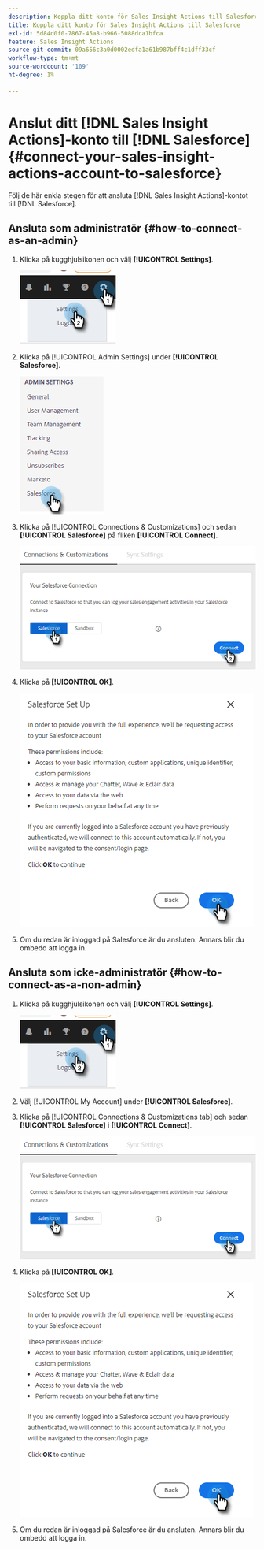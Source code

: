 ```yaml
---
description: Koppla ditt konto för Sales Insight Actions till Salesforce - Marketo Docs - produktdokumentation
title: Koppla ditt konto för Sales Insight Actions till Salesforce
exl-id: 5d84d0f0-7867-45a8-b966-5088dca1bfca
feature: Sales Insight Actions
source-git-commit: 09a656c3a0d0002edfa1a61b987bff4c1dff33cf
workflow-type: tm+mt
source-wordcount: '109'
ht-degree: 1%

---
```


# Anslut ditt [!DNL Sales Insight Actions]-konto till [!DNL Salesforce] {#connect-your-sales-insight-actions-account-to-salesforce}

Följ de här enkla stegen för att ansluta [!DNL Sales Insight Actions]-kontot till [!DNL Salesforce].

## Ansluta som administratör {#how-to-connect-as-an-admin}

1. Klicka på kugghjulsikonen och välj **[!UICONTROL Settings]**.

   ![](assets/connect-your-marketo-sales-account-to-salesforce-1.png)

1. Klicka på [!UICONTROL Admin Settings] under **[!UICONTROL Salesforce]**.

   ![](assets/connect-your-marketo-sales-account-to-salesforce-2.png)

1. Klicka på [!UICONTROL Connections & Customizations] och sedan **[!UICONTROL Salesforce]** på fliken **[!UICONTROL Connect]**.

   ![](assets/connect-your-marketo-sales-account-to-salesforce-3.png)

1. Klicka på **[!UICONTROL OK]**.

   ![](assets/connect-your-marketo-sales-account-to-salesforce-4.png)

1. Om du redan är inloggad på Salesforce är du ansluten. Annars blir du ombedd att logga in.

## Ansluta som icke-administratör {#how-to-connect-as-a-non-admin}

1. Klicka på kugghjulsikonen och välj **[!UICONTROL Settings]**.

   ![](assets/connect-your-marketo-sales-account-to-salesforce-5.png)

1. Välj [!UICONTROL My Account] under **[!UICONTROL Salesforce]**.

1. Klicka på [!UICONTROL Connections & Customizations tab] och sedan **[!UICONTROL Salesforce]** i **[!UICONTROL Connect]**.

   ![](assets/connect-your-marketo-sales-account-to-salesforce-7.png)

1. Klicka på **[!UICONTROL OK]**.

   ![](assets/connect-your-marketo-sales-account-to-salesforce-8.png)

1. Om du redan är inloggad på Salesforce är du ansluten. Annars blir du ombedd att logga in.
